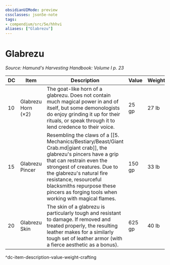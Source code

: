 ```yaml
---
obsidianUIMode: preview
cssclasses: json5e-note
tags:
- compendium/src/5e/hhhvi
aliases: ["Glabrezu"]
---
```

# Glabrezu
*Source: Hamund's Harvesting Handbook: Volume I p. 23* 

| DC | Item | Description | Value | Weight | Crafting |
|----|------|-------------|-------|--------|----------|
| 10 | Glabrezu Horn (×2) | The goat-like horn of a glabrezu. Does not contain much magical power in and of itself, but some demonologists do enjoy grinding it up for their rituals, or speak through it to lend credence to their voice. | 25 gp | 27 lb | [[5. Mechanics/Items/Horn Of The Fiendish Voice.md\|Horn of the Fiendish Voice]] |
| 15 | Glabrezu Pincer | Resembling the claws of a [[5. Mechanics/Bestiary/Beast/Giant Crab.md\|giant crab]], the glabrezu's pincers have a grip that can restrain even the strongest of creatures. Due to the glabrezu's natural fire resistance, resourceful blacksmiths repurpose these pincers as forging tools when working with magical flames. | 150 gp | 33 lb | — |
| 20 | Glabrezu Skin | The skin of a glabrezu is particularly tough and resistant to damage. If removed and treated properly, the resulting leather makes for a similarly tough set of leather armor (with a fierce aesthetic as a bonus). | 625 gp | 40 lb | [[5. Mechanics/Items/Demon Leather.md\|Demon Leather]] |
^dc-item-description-value-weight-crafting